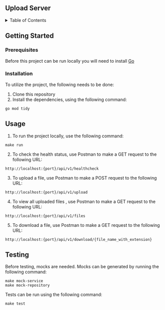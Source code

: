 ## Upload Server
<details>
  <summary>Table of Contents</summary>
  <ol>
    <li>
      <a href="#getting-started">Getting Started</a>
      <ul>
        <li><a href="#prerequisites">Prerequisites</a></li>
        <li><a href="#installation">Installation</a></li>
      </ul>
    </li>
    <li><a href="#usage">Usage</a></li>
    <li><a href="#testing">Testing</a></li>
  </ol>
</details>


## Getting Started

### Prerequisites

Before this project can be run locally you will need to install [Go](https://golang.org/doc/install)

### Installation

To utilize the project, the following needs to be done:
1. Clone this repository
2. Install the dependencies, using the following command:
```
go mod tidy
```

## Usage

1. To run the project locally, use the following command:
```
make run
```
2. To check the health status, use Postman to make a GET request to the following URL:
```
http://localhost:{port}/api/v1/healthcheck
```
3. To upload a file, use Postman to make a POST request to the following URL:
```
http://localhost:{port}/api/v1/upload
```
4. To view all uploaded files
   , use Postman to make a GET request to the following URL:
```
http://localhost:{port}/api/v1/files
```
5. To download a file, use Postman to make a GET request to the following URL:
```
http://localhost:{port}/api/v1/download/{file_name_with_extension}

```

## Testing
Before testing, mocks are needed. Mocks can be generated by running the following command:
```
make mock-service
make mock-repository
```

Tests can be run using the following command:
```
make test
```

